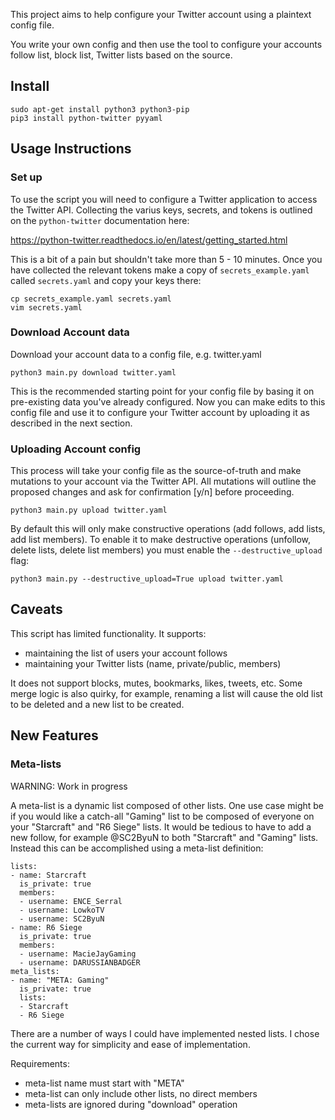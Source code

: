 This project aims to help configure your Twitter account using a plaintext
config file.

You write your own config and then use the tool to configure your accounts
follow list, block list, Twitter lists based on the source.

## Install

```
sudo apt-get install python3 python3-pip
pip3 install python-twitter pyyaml
```

## Usage Instructions

### Set up

To use the script you will need to configure a Twitter application to access
the Twitter API. Collecting the varius keys, secrets, and tokens is outlined
on the `python-twitter` documentation here:

https://python-twitter.readthedocs.io/en/latest/getting_started.html

This is a bit of a pain but shouldn't take more than 5 - 10 minutes. Once you
have collected the relevant tokens make a copy of `secrets_example.yaml`
called `secrets.yaml` and copy your keys there:

```
cp secrets_example.yaml secrets.yaml
vim secrets.yaml
```

### Download Account data

Download your account data to a config file, e.g. twitter.yaml

```
python3 main.py download twitter.yaml
```

This is the recommended starting point for your config file by basing it on
pre-existing data you've already configured. Now you can make edits to this
config file and use it to configure your Twitter account by uploading it
as described in the next section.

### Uploading Account config

This process will take your config file as the source-of-truth and make
mutations to your account via the Twitter API. All mutations will outline the
proposed changes and ask for confirmation [y/n] before proceeding.

```
python3 main.py upload twitter.yaml
```

By default this will only make constructive operations (add follows, add lists,
add list members). To enable it to make destructive operations (unfollow,
delete lists, delete list members) you must enable the `--destructive_upload`
flag:

```
python3 main.py --destructive_upload=True upload twitter.yaml 
```

## Caveats

This script has limited functionality. It supports:

*   maintaining the list of users your account follows
*   maintaining your Twitter lists (name, private/public, members)

It does not support blocks, mutes, bookmarks, likes, tweets, etc.
Some merge logic is also quirky, for example, renaming a list will cause the
old list to be deleted and a new list to be created.

## New Features

### Meta-lists

WARNING: Work in progress

A meta-list is a dynamic list composed of other lists. One use case might be if
you would like a catch-all "Gaming" list to be composed of everyone on your
"Starcraft" and "R6 Siege" lists. It would be tedious to have to add a new
follow, for example @SC2ByuN to both "Starcraft" and "Gaming" lists. Instead
this can be accomplished using a meta-list definition:

```
lists:
- name: Starcraft
  is_private: true
  members:
  - username: ENCE_Serral
  - username: LowkoTV
  - username: SC2ByuN
- name: R6 Siege
  is_private: true
  members:
  - username: MacieJayGaming
  - username: DARUSSIANBADGER
meta_lists:
- name: "META: Gaming"
  is_private: true
  lists:
  - Starcraft
  - R6 Siege
```

There are a number of ways I could have implemented nested lists. I chose the
current way for simplicity and ease of implementation.

Requirements:

* meta-list name must start with "META"
* meta-list can only include other lists, no direct members
* meta-lists are ignored during "download" operation

